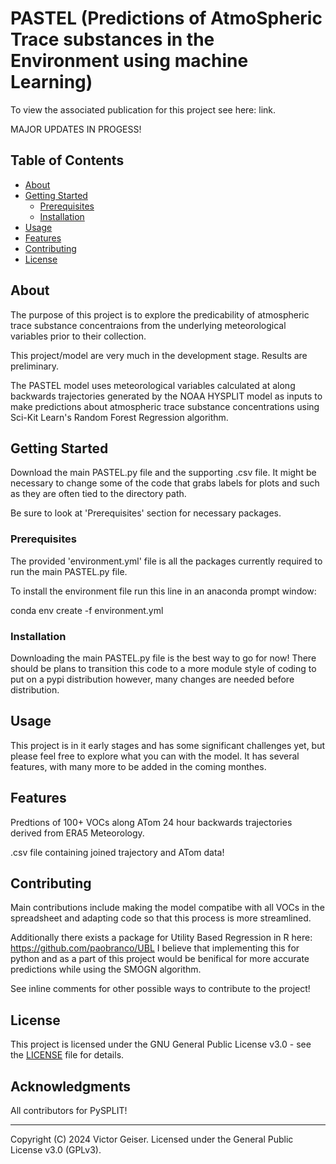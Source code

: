 # PASTEL (Predictions of AtmoSpheric Trace substances in the Environment using machine Learning)

To view the associated publication for this project see here: link.

MAJOR UPDATES IN PROGESS!

## Table of Contents

- [About](#about)
- [Getting Started](#getting-started)
  - [Prerequisites](#prerequisites)
  - [Installation](#installation)
- [Usage](#usage)
- [Features](#features)
- [Contributing](#contributing)
- [License](#license)

## About

The purpose of this project is to explore the predicability of atmospheric trace substance concentraions from the underlying meteorological variables prior to their collection.

This project/model are very much in the development stage. Results are preliminary.

The PASTEL model uses meteorological variables calculated at along backwards trajectories generated by the NOAA HYSPLIT model as inputs to make predictions about atmospheric trace substance concentrations
  using Sci-Kit Learn's Random Forest Regression algorithm.

## Getting Started

Download the main PASTEL.py file and the supporting .csv file. It might be necessary to change some of the code that grabs labels for plots and such as they are often tied to the directory path. 

Be sure to look at 'Prerequisites' section for necessary packages.

### Prerequisites

The provided 'environment.yml' file is all the packages currently required to run the main PASTEL.py file. 

To install the environment file run this line in an anaconda prompt window:

  conda env create -f environment.yml

### Installation

Downloading the main PASTEL.py file is the best way to go for now! There should be plans to transition this code to a more module style of coding to put on a pypi distribution however, many changes are needed before distribution.

## Usage

This project is in it early stages and has some significant challenges yet, but please feel free to explore what you can with the model. It has several features, with many more to be added in the coming monthes.

## Features

Predtions of 100+ VOCs along ATom 24 hour backwards trajectories derived from ERA5 Meteorology.

.csv file containing joined trajectory and ATom data!

## Contributing

Main contributions include making the model compatibe with all VOCs in the spreadsheet and adapting code so that this process is more streamlined. 

Additionally there exists a package for Utility Based Regression in R here: https://github.com/paobranco/UBL I believe that implementing this for python and as a part of this project would be benifical for more accurate predictions while using the SMOGN algorithm.

See inline comments for other possible ways to contribute to the project!

## License

This project is licensed under the GNU General Public License v3.0 - see the [LICENSE](LICENSE) file for details.

## Acknowledgments

All contributors for PySPLIT!

---


Copyright (C) 2024  Victor Geiser. Licensed under the General Public License v3.0 (GPLv3).
